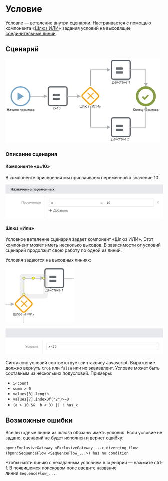 # Условие

Условие — ветвление внутри сценарии. Настраивается с помощью компонента «[Шлюз ИЛИ](../components/exclusivegateway.md)» задания условий на выходящие [соединительные линии](../components/line.md).

## Сценарий

![](../../../../.gitbook/assets/if_scheme.png)

### Описание сценария

#### Компоненте «x=10»

В компоненте присвоения мы присваиваем переменной x значение 10.

![](../../../../.gitbook/assets/if_x10.png)

#### Шлюз «Или»

Условное ветвление сценария задает компонент «Шлюз ИЛИ». Этот компонент может иметь несколько выходов. В зависимости от условий сценарий продолжит свою работу по одной из линий.

Условия задаются на выходных линиях:

![](../../../../.gitbook/assets/if_line_condition.png)

![](../../../../.gitbook/assets/if_condition.png)

Синтаксис условий соответствует синтаксису Javascript. Выражение должно вернуть `true` или `false` или их эквивалент. Условие может быть составным из нескольких подусловий. Примеры:

* `i<count`
* `summ > 0`
* `values[3].length`
* `values[7].indexOf("2")>=0`
* `(a > 10 &&  b < 3) || ! has_x`

## Возможные ошибки

Все выходные линии из шлюза обязаны иметь условия. Если условие не задано, сценарий не будет исполнен и вернет ошибку:

`bpmn:ExclusiveGateway <ExclusiveGateway_...> diverging flow (bpmn:SequenceFlow <SequenceFlow_...>) has no condition`

Чтобы найти линию с незаданным условием в сценарии — нажмите ctrl-f. В появишемся поисковом поле введите название линии:`SequenceFlow_...`.
